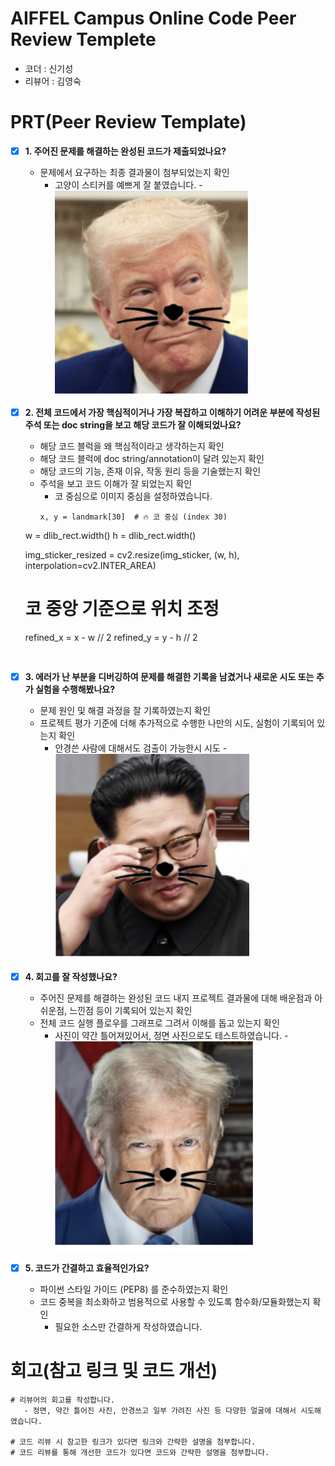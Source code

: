 # AIFFEL Campus Online Code Peer Review Templete
- 코더 : 신기성
- 리뷰어 : 김영숙


# PRT(Peer Review Template)
- [X]  **1. 주어진 문제를 해결하는 완성된 코드가 제출되었나요?**
    - 문제에서 요구하는 최종 결과물이 첨부되었는지 확인
        - 고양이 스티커를 예쁘게 잘 붙였습니다. 
        -![트럼프](./images/20250411_1.png)
    
- [X]  **2. 전체 코드에서 가장 핵심적이거나 가장 복잡하고 이해하기 어려운 부분에 작성된 
주석 또는 doc string을 보고 해당 코드가 잘 이해되었나요?**
    - 해당 코드 블럭을 왜 핵심적이라고 생각하는지 확인
    - 해당 코드 블럭에 doc string/annotation이 달려 있는지 확인
    - 해당 코드의 기능, 존재 이유, 작동 원리 등을 기술했는지 확인
    - 주석을 보고 코드 이해가 잘 되었는지 확인
        - 코 중심으로 이미지 중심을 설정하였습니다.    
        ``` /bash
        x, y = landmark[30]  # 🔥 코 중심 (index 30)

    w = dlib_rect.width()
    h = dlib_rect.width()

    img_sticker_resized = cv2.resize(img_sticker, (w, h), interpolation=cv2.INTER_AREA)

    # 코 중앙 기준으로 위치 조정
    refined_x = x - w // 2
    refined_y = y - h // 2
    ```
        
- [X]  **3. 에러가 난 부분을 디버깅하여 문제를 해결한 기록을 남겼거나
새로운 시도 또는 추가 실험을 수행해봤나요?**
    - 문제 원인 및 해결 과정을 잘 기록하였는지 확인
    - 프로젝트 평가 기준에 더해 추가적으로 수행한 나만의 시도, 
    실험이 기록되어 있는지 확인
        - 안경쓴 사람에 대해서도 검출이 가능한시 시도
        -![김정은](./images/20250411_3.png)
        
- [X]  **4. 회고를 잘 작성했나요?**
    - 주어진 문제를 해결하는 완성된 코드 내지 프로젝트 결과물에 대해
    배운점과 아쉬운점, 느낀점 등이 기록되어 있는지 확인
    - 전체 코드 실행 플로우를 그래프로 그려서 이해를 돕고 있는지 확인
        - 사진이 약간 틀어져있어서, 정면 사진으로도 테스트하였습니다. 
        -![정면사진](./images/20250411_2.png)
        
- [X]  **5. 코드가 간결하고 효율적인가요?**
    - 파이썬 스타일 가이드 (PEP8) 를 준수하였는지 확인
    - 코드 중복을 최소화하고 범용적으로 사용할 수 있도록 함수화/모듈화했는지 확인
        - 필요한 소스만 간결하게 작성하였습니다. 


# 회고(참고 링크 및 코드 개선)
```
# 리뷰어의 회고를 작성합니다.
   - 정면, 약간 틀어진 사진, 안경쓰고 일부 가려진 사진 등 다양한 얼굴에 대해서 시도해였습니다. 
   
# 코드 리뷰 시 참고한 링크가 있다면 링크와 간략한 설명을 첨부합니다.
# 코드 리뷰를 통해 개선한 코드가 있다면 코드와 간략한 설명을 첨부합니다.
```

